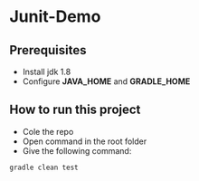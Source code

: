 # Junit-Demo
## Prerequisites
* Install jdk 1.8
* Configure **JAVA_HOME** and **GRADLE_HOME**

## How to run this project
* Cole the repo
* Open command in the root folder
* Give the following command:
```
gradle clean test
```


